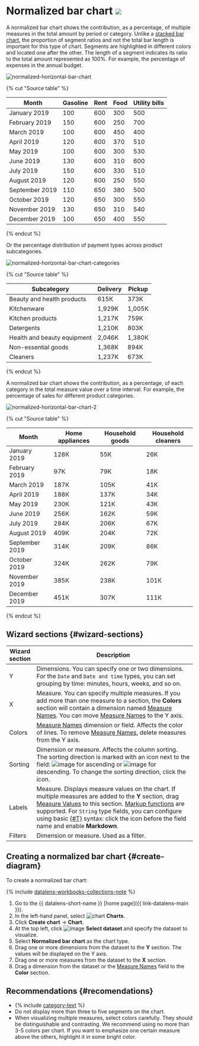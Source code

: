# Normalized bar chart ![](../../_assets/datalens/normalized-horizontal-bar.svg)

A normalized bar chart shows the contribution, as a percentage, of multiple measures in the total amount by period or category. Unlike a [stacked bar chart](bar-chart.md##stacked), the proportion of segment ratios and not the total bar length is important for this type of chart. Segments are highlighted in different colors and located one after the other. The length of a segment indicates its ratio to the total amount represented as 100%. For example, the percentage of expenses in the annual budget.

![normalized-horizontal-bar-chart](../../_assets/datalens/visualization-ref/normalized-horizontal-bar-chart/normalized-horizontal-bar-chart.png)

{% cut "Source table" %}

Month |	Gasoline | Rent  | Food | Utility bills
----- | ---------| ---------- | ---------- | ---------- 
January 2019	| 100	| 600	| 300	| 500
February 2019	| 150	| 600	| 250	| 700
March 2019	| 100	| 600	| 450	| 400
April 2019	| 120	| 600	| 370	| 510
May 2019	| 100	| 600	| 300	| 530
June 2019	| 130	| 600	| 310	| 600
July 2019	| 150	| 600	| 330	| 510
August 2019	| 120	| 600	| 250	| 550
September 2019	| 110	| 650	| 380	| 500
October 2019	| 120	| 650	| 300	| 550
November 2019	| 130	| 650	| 310	| 540
December 2019	| 100	| 650	| 400	| 550

{% endcut %}

Or the percentage distribution of payment types across product subcategories.

![normalized-horizontal-bar-chart-categories](../../_assets/datalens/visualization-ref/normalized-horizontal-bar-chart/normalized-horizontal-bar-chart-categories.png)

{% cut "Source table" %}

Subcategory |	Delivery |	Pickup
-------------|---------| ----------|
Beauty and health products |	615К |	373К
Kitchenware |	1,929К |	1,005К
Kitchen products |	1,217К |	759К
Detergents |	1,210К |	803К
Health and beauty equipment |	2,046К |	1,380К
Non-essential goods |	1,368К |	894К
Cleaners |	1,237К |	673К

{% endcut %}

A normalized bar chart shows the contribution, as a percentage, of each category in the total measure value over a time interval. For example, the percentage of sales for different product categories.

![normalized-horizontal-bar-chart-2](../../_assets/datalens/visualization-ref/normalized-horizontal-bar-chart/normalized-horizontal-bar-chart-2.png)

{% cut "Source table" %}

Month |	Home appliances |	Household goods  | Household cleaners
----- | ---------| ---------- | ---------- 
January 2019|	128К |	55К | 26К
February 2019|	97К |	79К | 18К
March 2019|	187К |	105К | 41К
April 2019|	188К | 137К | 34К
May 2019|	230К |	121К | 43К
June 2019|	256К |	162К | 59К
July 2019|	284К |	206К | 67К
August 2019|	409К |	204К | 72К
September 2019|	314К |	209К | 86К
October 2019|	324К |	262К | 79К
November 2019|	385К |	238К | 101К
December 2019|	451К |	307К | 111К

{% endcut %}

## Wizard sections {#wizard-sections}

Wizard<br/> section| Description
----- | ----
Y | Dimensions. You can specify one or two dimensions. For the `Date` and `Date and time` types, you can set grouping by time: minutes, hours, weeks, and so on.
X | Measure. You can specify multiple measures. If you add more than one measure to a section, the **Colors** section will contain a dimension named [Measure Names](../concepts/chart/measure-values.md). You can move [Measure Names](../concepts/chart/measure-values.md) to the Y axis.
Colors | [Measure Names](../concepts/chart/measure-values.md) dimension or field. Affects the color of lines. To remove [Measure Names](../concepts/chart/measure-values.md), delete measures from the Y axis.
Sorting | Dimension or measure. Affects the column sorting. The sorting direction is marked with an icon next to the field: ![image](../../_assets/console-icons/bars-ascending-align-left.svg) for ascending or ![image](../../_assets/console-icons/bars-descending-align-left.svg) for descending. To change the sorting direction, click the icon.
Labels | Measure. Displays measure values on the chart. If multiple measures are added to the **Y** section, drag [Measure Values](../concepts/chart/measure-values.md) to this section. [Markup functions](../function-ref/markup-functions.md) are supported. For `String` type fields, you can configure using basic [{#T}](../dashboard/markdown.md) syntax: click the icon before the field name and enable **Markdown**.
Filters | Dimension or measure. Used as a filter.

## Creating a normalized bar chart {#create-diagram}

To create a normalized bar chart:


{% include [datalens-workbooks-collections-note](../../_includes/datalens/operations/datalens-workbooks-collections-note-step4.md) %}


1. Go to the {{ datalens-short-name }} [home page]({{ link-datalens-main }}).
1. In the left-hand panel, select ![chart](../../_assets/console-icons/chart-column.svg) **Charts**.
1. Click **Create chart** → **Chart**.
1. At the top left, click ![image](../../_assets/console-icons/circles-intersection.svg) **Select dataset** and specify the dataset to visualize.
1. Select **Normalized bar chart** as the chart type.
1. Drag one or more dimensions from the dataset to the **Y** section. The values will be displayed on the Y axis.
1. Drag one or more measures from the dataset to the **X** section.
1. Drag a dimension from the dataset or the [Measure Names](../concepts/chart/measure-values.md) field to the **Color** section.

## Recommendations {#recomendations}

* {% include [category-text](../../_includes/datalens/datalens-category-text.md) %}
* Do not display more than three to five segments on the chart.
* When visualizing multiple measures, select colors carefully. They should be distinguishable and contrasting. We recommend using no more than 3-5 colors per chart. If you want to emphasize one certain measure above the others, highlight it in some bright color.
